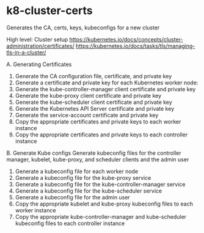 # k8-cluster-certs
Generates the CA, certs, keys, kubeconfigs for a new cluster

High level: Cluster setup
https://kubernetes.io/docs/concepts/cluster-administration/certificates/
https://kubernetes.io/docs/tasks/tls/managing-tls-in-a-cluster/

A. Generating Certificates
1. Generate the CA configuration file, certificate, and private key
2. Generate a certificate and private key for each Kubernetes worker node:
3. Generate the kube-controller-manager client certificate and private key
4. Generate the kube-proxy client certificate and private key
5. Generate the kube-scheduler client certificate and private key
6. Generate the Kubernetes API Server certificate and private key
7. Generate the service-account certificate and private key
8. Copy the appropriate certificates and private keys to each worker instance
9. Copy the appropriate certificates and private keys to each controller instance

B. Generate Kube configs
    Generate kubeconfig files for the controller manager, kubelet, kube-proxy, and scheduler clients and the admin user

1. Generate a kubeconfig file for each worker node
2. Generate a kubeconfig file for the kube-proxy service
3. Generate a kubeconfig file for the kube-controller-manager service
4. Generate a kubeconfig file for the kube-scheduler service
5. Generate a kubeconfig file for the admin user
6. Copy the appropriate kubelet and kube-proxy kubeconfig files to each worker instance
7. Copy the appropriate kube-controller-manager and kube-scheduler kubeconfig files to each controller instance
